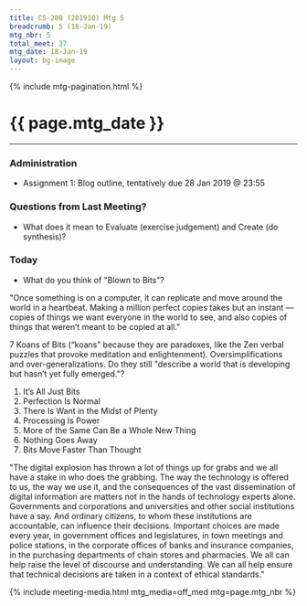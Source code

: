```yaml
---
title: CS-280 (201910) Mtg 5
breadcrumb: 5 (18-Jan-19)
mtg_nbr: 5
total_meet: 37
mtg_date: 18-Jan-19
layout: bg-image
---
```

{% include mtg-pagination.html %}
<h1 class="text-center">{{ page.mtg_date }}</h1>
<hr />

### Administration
* Assignment 1: Blog outline, tentatively due 28 Jan 2019 @ 23:55

### Questions from Last Meeting?
* What does it mean to Evaluate (exercise judgement) and Create (do synthesis)?

### Today
* What do you think of "Blown to Bits"?

"Once something is on a computer, it can replicate and move around the world in a heartbeat. Making a million perfect copies takes but an instant — copies of things we want everyone in the world to see, and also copies of things that weren’t meant to be copied at all."

7 Koans of Bits (“koans” because they are paradoxes, like the Zen verbal puzzles that provoke meditation and enlightenment). Oversimplifications and over-generalizations. Do they still "describe a world that is developing but hasn’t yet fully emerged."?

1. It’s All Just Bits
1. Perfection Is Normal
1. There Is Want in the Midst of Plenty
1. Processing Is Power
1. More of the Same Can Be a Whole New Thing
1. Nothing Goes Away
1. Bits Move Faster Than Thought

"The digital explosion has thrown a lot of things up for grabs and we all have a stake in who does the grabbing. The way the technology is offered to us, the way we use it, and the consequences of the vast dissemination of digital information are matters not in the hands of technology experts alone. Governments and corporations and universities and other social institutions have a say. And ordinary citizens, to whom these institutions are accountable, can influence their decisions. Important choices are made every year, in government offices and legislatures, in town meetings and police stations, in the corporate offices of banks and insurance companies, in the purchasing departments of chain stores and pharmacies. We all can help raise the level of discourse and understanding. We can all help ensure that technical decisions are taken in a context of ethical standards."

{% include meeting-media.html mtg_media=off_med mtg=page.mtg_nbr %}
